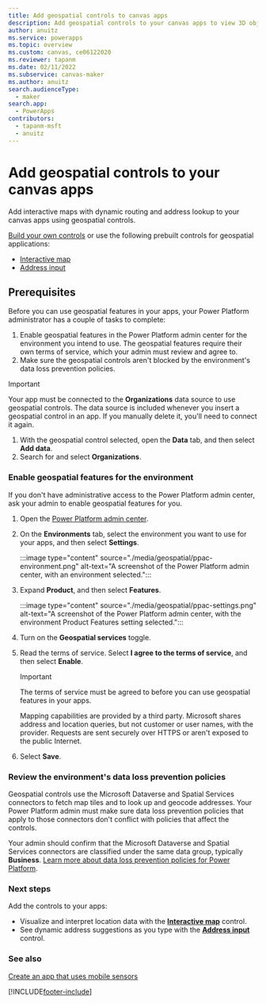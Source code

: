 ```yaml
---
title: Add geospatial controls to canvas apps
description: Add geospatial controls to your canvas apps to view 3D objects and 2D images in the real world using mixed-reality features in Power Apps. 
author: anuitz
ms.service: powerapps
ms.topic: overview
ms.custom: canvas, ce06122020
ms.reviewer: tapanm
ms.date: 02/11/2022
ms.subservice: canvas-maker
ms.author: anuitz
search.audienceType: 
  - maker
search.app: 
  - PowerApps
contributors:
  - tapanm-msft
  - anuitz
---
```


# Add geospatial controls to your canvas apps

Add interactive maps with dynamic routing and address lookup to your canvas apps using geospatial controls.

[Build your own controls](../../developer/component-framework/custom-controls-overview.md) or use the following prebuilt controls for geospatial applications:

- [Interactive map](geospatial-component-map.md)
- [Address input](geospatial-component-input-address.md)

## Prerequisites

Before you can use geospatial features in your apps, your Power Platform administrator has a couple of tasks to complete:

1. Enable geospatial features in the Power Platform admin center for the environment you intend to use. The geospatial features require their own terms of service, which your admin must review and agree to.
2. Make sure the geospatial controls aren't blocked by the environment's data loss prevention policies.

>[!IMPORTANT]
>Your app must be connected to the **Organizations** data source to use geospatial controls. The data source is included whenever you insert a geospatial control in an app. If you manually delete it, you'll need to connect it again.
>
>1. With the geospatial control selected, open the **Data** tab, and then select **Add data**.
>2. Search for and select **Organizations**.

### Enable geospatial features for the environment

If you don't have administrative access to the Power Platform admin center, ask your admin to enable geospatial features for you.

1. Open the [Power Platform admin center](https://admin.powerplatform.microsoft.com).
1. On the **Environments** tab, select the environment you want to use for your apps, and then select **Settings**.

    :::image type="content" source="./media/geospatial/ppac-environment.png" alt-text="A screenshot of the Power Platform admin center, with an environment selected.":::

1. Expand **Product**, and then select **Features**.

    :::image type="content" source="./media/geospatial/ppac-settings.png" alt-text="A screenshot of the Power Platform admin center, with the environment Product Features setting selected.":::

1. Turn on the **Geospatial services** toggle.
1. Read the terms of service. Select **I agree to the terms of service**, and then select **Enable**.

    >[!IMPORTANT]
    >
    >The terms of service must be agreed to before you can use geospatial features in your apps.
    >
    >Mapping capabilities are provided by a third party. Microsoft shares address and location queries, but not customer or user names, with the provider. Requests are sent securely over HTTPS or aren't exposed to the public Internet.

1. Select **Save**.

### Review the environment's data loss prevention policies

Geospatial controls use the Microsoft Dataverse and Spatial Services connectors to fetch map tiles and to look up and geocode addresses. Your Power Platform admin must make sure data loss prevention policies that apply to those connectors don't conflict with policies that affect the controls.

Your admin should confirm that the Microsoft Dataverse and Spatial Services connectors are classified under the same data group, typically **Business**. [Learn more about data loss prevention policies for Power Platform](/power-platform/admin/prevent-data-loss).

### Next steps

Add the controls to your apps:

- Visualize and interpret location data with the **[Interactive map](geospatial-component-map.md)** control.
- See dynamic address suggestions as you type with the **[Address input](geospatial-component-input-address.md)** control.

### See also

[Create an app that uses mobile sensors](how-to/mobile-sensors.md)

[!INCLUDE[footer-include](../../includes/footer-banner.md)]
